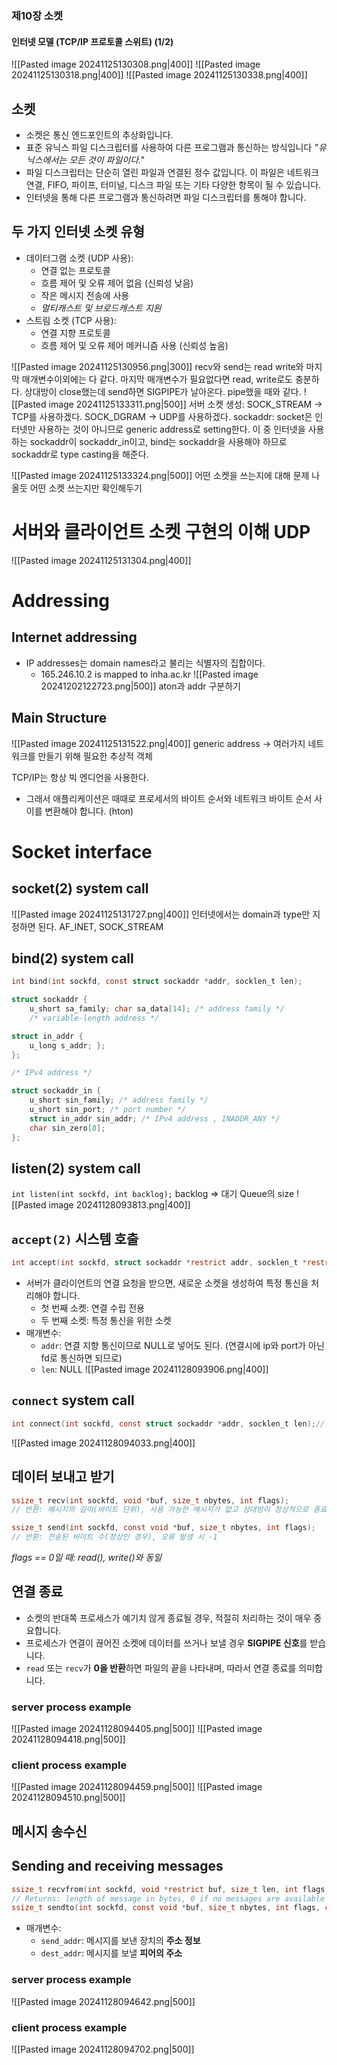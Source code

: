 ### 제10장 소켓

#### 인터넷 모델 (TCP/IP 프로토콜 스위트) (1/2)
![[Pasted image 20241125130308.png|400]]
![[Pasted image 20241125130318.png|400]]
![[Pasted image 20241125130338.png|400]]
## 소켓
- 소켓은 통신 엔드포인트의 추상화입니다.
- 표준 유닉스 파일 디스크립터를 사용하여 다른 프로그램과 통신하는 방식입니다
*"유닉스에서는 모든 것이 파일이다."*
- 파일 디스크립터는 단순히 열린 파일과 연결된 정수 값입니다. 이 파일은 네트워크 연결, FIFO, 파이프, 터미널, 디스크 파일 또는 기타 다양한 항목이 될 수 있습니다.
- 인터넷을 통해 다른 프로그램과 통신하려면 파일 디스크립터를 통해야 합니다.
## 두 가지 인터넷 소켓 유형
- 데이터그램 소켓 (UDP 사용):
  - 연결 없는 프로토콜
  - 흐름 제어 및 오류 제어 없음 (신뢰성 낮음)
  - 작은 메시지 전송에 사용
  - *멀티캐스트 및 브로드캐스트 지원*
- 스트림 소켓 (TCP 사용):
  - 연결 지향 프로토콜
  - 흐름 제어 및 오류 제어 메커니즘 사용 (신뢰성 높음)

![[Pasted image 20241125130956.png|300]]
recv와 send는 read write와 마지막 매개변수이외에는 다 같다. 마지막 매개변수가 필요없다면 read, write로도 충분하다.
상대방이 close했는데 send하면 SIGPIPE가 날아온다. pipe했을 때와 같다.
![[Pasted image 20241125133311.png|500]]
서버 소켓 생성: 
SOCK_STREAM -> TCP를 사용하겠다.
SOCK_DGRAM -> UDP를 사용하겠다.
sockaddr: socket은 인터넷만 사용하는 것이 아니므로 generic address로 setting한다.
이 중 인터넷을 사용하는 sockaddr이 sockaddr_in이고, bind는 sockaddr을 사용해야 하므로 sockaddr로 type casting을 해준다.

![[Pasted image 20241125133324.png|500]]
어떤 소켓을 쓰는지에 대해 문제 나올듯 어떤 소켓 쓰는지만 확인해두기
# 서버와 클라이언트 소켓 구현의 이해 UDP
![[Pasted image 20241125131304.png|400]]
# Addressing
## Internet addressing
- IP addresses는 domain names라고 불리는 식별자의 집합이다.
	- 165.246.10.2 is mapped to inha.ac.kr
![[Pasted image 20241202122723.png|500]]
aton과 addr 구분하기
## Main Structure
![[Pasted image 20241125131522.png|400]]
generic address -> 여러가지 네트워크를 만들기 위해 필요한 추상적 객체

TCP/IP는 항상 빅 엔디언을 사용한다.
- 그래서 애플리케이션은 때때로 프로세서의 바이트 순서와 네트워크 바이트 순서 사이를 변환해야 합니다. (hton)
# Socket interface
## socket(2) system call
![[Pasted image 20241125131727.png|400]]
인터넷에서는 domain과 type만 지정하면 된다. AF_INET, SOCK_STREAM
## bind(2) system call
```c
int bind(int sockfd, const struct sockaddr *addr, socklen_t len);
```

```c
struct sockaddr {
	u_short sa_family; char sa_data[14]; /* address family */
	/* variable-length address */

struct in_addr {
	u_long s_addr; };
};

/* IPv4 address */

struct sockaddr_in {
	u_short sin_family; /* address family */
	u_short sin_port; /* port number */
	struct in_addr sin_addr; /* IPv4 address , INADDR_ANY */
	char sin_zero[8];
};
```
## listen(2) system call
`int listen(int sockfd, int backlog);`
backlog => 대기 Queue의 size
![[Pasted image 20241128093813.png|400]]
## `accept(2)` 시스템 호출
```c
int accept(int sockfd, struct sockaddr *restrict addr, socklen_t *restrict len);
```
- 서버가 클라이언트의 연결 요청을 받으면, 새로운 소켓을 생성하여 특정 통신을 처리해야 합니다.
  - 첫 번째 소켓: 연결 수립 전용
  - 두 번째 소켓: 특정 통신을 위한 소켓
- 매개변수:
  - `addr`: 연결 지향 통신이므로 NULL로 넣어도 된다. (연결시에 ip와 port가 아닌 fd로 통신하면 되므로)
  - `len`: NULL
![[Pasted image 20241128093906.png|400]]
## `connect` system call
```c
int connect(int sockfd, const struct sockaddr *addr, socklen_t len);// addr: 서버 주소
```
![[Pasted image 20241128094033.png|400]]
## 데이터 보내고 받기
```c
ssize_t recv(int sockfd, void *buf, size_t nbytes, int flags);
// 반환: 메시지의 길이(바이트 단위), 사용 가능한 메시지가 없고 상대방이 정상적으로 종료한 경우 0, 오류 발생 시 -1

ssize_t send(int sockfd, const void *buf, size_t nbytes, int flags);
// 반환: 전송된 바이트 수(정상인 경우), 오류 발생 시 -1
```
*flags == 0일 때: read(), write()와 동일*
## 연결 종료
- 소켓의 반대쪽 프로세스가 예기치 않게 종료될 경우, 적절히 처리하는 것이 매우 중요합니다.
- 프로세스가 연결이 끊어진 소켓에 데이터를 쓰거나 보낼 경우 **SIGPIPE 신호**를 받습니다.
- `read` 또는 `recv`가 **0을 반환**하면 파일의 끝을 나타내며, 따라서 연결 종료를 의미합니다.
### server process example
![[Pasted image 20241128094405.png|500]]
![[Pasted image 20241128094418.png|500]]
### client process example
![[Pasted image 20241128094459.png|500]]
![[Pasted image 20241128094510.png|500]]
## 메시지 송수신
## Sending and receiving messages
```c
ssize_t recvfrom(int sockfd, void *restrict buf, size_t len, int flags, struct sockaddr *restrict send_addr, socklen_t *restrict addrlen); // (recv에 이게 추가)
// Returns: length of message in bytes, 0 if no messages are available and peer has done an orderly shutdown, or -1 on error
ssize_t sendto(int sockfd, const void *buf, size_t nbytes, int flags, const struct sockaddr *dest_addr, socklen_t destlen);//(send에 이게 추가)

```
- 매개변수:
  - `send_addr`: 메시지를 보낸 장치의 **주소 정보**
  - `dest_addr`: 메시지를 보낼 **피어의 주소** 
### server process example
![[Pasted image 20241128094642.png|500]]
### client process example
![[Pasted image 20241128094702.png|500]]